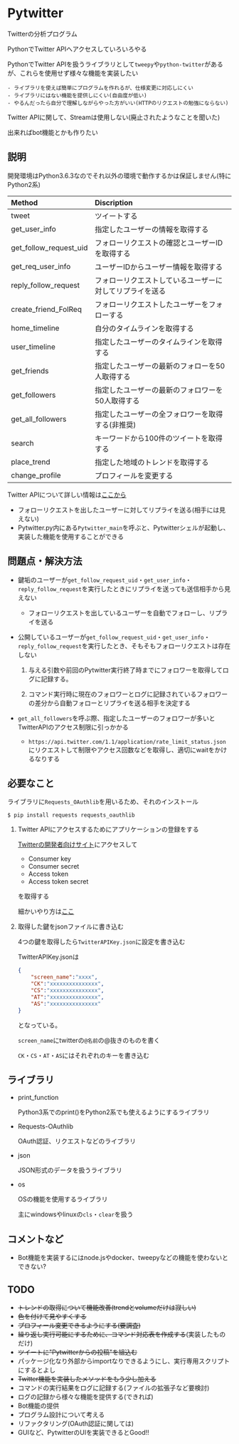 # Pytwitter
Twitterの分析プログラム

PythonでTwitter APIへアクセスしていろいろやる

PythonでTwitter APIを扱うライブラリとして`tweepy`や`python-twitter`があるが、これらを使用せず様々な機能を実装したい

	- ライブラリを使えば簡単にプログラムを作れるが、仕様変更に対応しにくい
	- ライブラリにはない機能を提供しにくい(自由度が低い)
	- やるんだったら自分で理解しながらやった方がいい(HTTPのリクエストの勉強にならない)

Twitter APIに関して、Streamは使用しない(廃止されたようなことを聞いた)

出来ればbot機能とかも作りたい

## 説明
開発環境はPython3.6.3なのでそれ以外の環境で動作するかは保証しません(特にPython2系)

| Method                 | Discription |
|:-----------------------|:------------|
| tweet                  | ツイートする |
| get_user_info          | 指定したユーザーの情報を取得する |
| get_follow_request_uid | フォローリクエストの確認とユーザーIDを取得する |
| get_req_user_info      | ユーザーIDからユーザー情報を取得する |
| reply_follow_request   | フォローリクエストしているユーザーに対してリプライを送る |
| create_friend_FolReq   | フォローリクエストしたユーザーをフォローする |
| home_timeline          | 自分のタイムラインを取得する |
| user_timeline          | 指定したユーザーのタイムラインを取得する |
| get_friends            | 指定したユーザーの最新のフォローを50人取得する |
| get_followers          | 指定したユーザーの最新のフォロワーを50人取得する |
| get_all_followers      | 指定したユーザーの全フォロワーを取得する(非推奨) |
| search                 | キーワードから100件のツイートを取得する |
| place_trend            | 指定した地域のトレンドを取得する |
| change_profile         | プロフィールを変更する |

Twitter APIについて詳しい情報は[ここから](https://developer.twitter.com/en.html "Twitter Developer Platform")

- フォローリクエストを出したユーザーに対してリプライを送る(相手には見えない)
- Pytwitter.py内にある`Pytwitter_main`を呼ぶと、Pytwitterシェルが起動し、実装した機能を使用することができる

## 問題点・解決方法
- 鍵垢のユーザーが`get_follow_request_uid`・`get_user_info`・`reply_follow_request`を実行したときにリプライを送っても送信相手から見えない

	- フォローリクエストを出しているユーザーを自動でフォローし、リプライを送る

- 公開しているユーザーが`get_follow_request_uid`・`get_user_info`・`reply_follow_request`を実行したとき、そもそもフォローリクエストは存在しない

	1. 与える引数や前回のPytwitter実行終了時までにフォロワーを取得してログに記録する。

	1. コマンド実行時に現在のフォロワーとログに記録されているフォロワーの差分から自動フォローとリプライを送る相手を決定する

- `get_all_followers`を呼ぶ際、指定したユーザーのフォロワーが多いとTwitterAPIのアクセス制限に引っかかる

	- `https://api.twitter.com/1.1/application/rate_limit_status.json`にリクエストして制限やアクセス回数などを取得し、適切にwaitをかけるなりする

## 必要なこと
ライブラリに`Requests_OAuthlib`を用いるため、それのインストール

`$ pip install requests requests_oauthlib`

1. Twitter APIにアクセスするためにアプリケーションの登録をする

	[Twitterの開発者向けサイト](https://apps.twitter.com/app/new)にアクセスして
	- Consumer key
	- Consumer secret
	- Access token
	- Access token secret

	を取得する

	細かいやり方は[ここ](http://website-planner.com/twitter%E3%82%A2%E3%83%97%E3%83%AA%E3%82%B1%E3%83%BC%E3%82%B7%E3%83%A7%E3%83%B3%E3%81%AE%E4%BD%9C%E6%88%90%EF%BC%88consumer-key%E3%80%81consumer-secret%E3%80%81access-token%E3%80%81access-token-secret/)

2. 取得した鍵をjsonファイルに書き込む

	4つの鍵を取得したら`TwitterAPIKey.json`に設定を書き込む

	TwitterAPIKey.jsonは
	```json
	{
		"screen_name":"xxxx",
		"CK":"xxxxxxxxxxxxxxx",
		"CS":"xxxxxxxxxxxxxxx",
		"AT":"xxxxxxxxxxxxxxx",
		"AS":"xxxxxxxxxxxxxxx"
	}

	```

	となっている。

	`screen_name`にtwitterの`@名前`の@抜きのものを書く

	`CK`・`CS`・`AT`・`AS`にはそれぞれのキーを書き込む

## ライブラリ
- print_function

	Python3系でのprint()をPython2系でも使えるようにするライブラリ
- Requests-OAuthlib

	OAuth認証、リクエストなどのライブラリ
- json

	JSON形式のデータを扱うライブラリ
- os

	OSの機能を使用するライブラリ

	主にwindowsやlinuxの`cls`・`clear`を扱う

## コメントなど
- Bot機能を実装するにはnode.jsやdocker、tweepyなどの機能を使わないとできない?

## TODO
- ~~トレンドの取得について機能改善(trendとvolumeだけは寂しい)~~
- ~~色を付けて見やすくする~~
- ~~プロフィール変更できるようにする(要調査)~~
- ~~繰り返し実行可能にするために、コマンド対応表を作成する~~(実装したものだけ)
- ~~ツイートに"Pytwitterからの投稿"を組込む~~
- パッケージ化なり外部からimportなりできるようにし、実行専用スクリプトにするとよし
- ~~Twitter機能を実装したメソッドをもう少し加える~~
- コマンドの実行結果をログに記録する(ファイルの拡張子など要検討)
- ログの記録から様々な機能を提供する(できれば)
- Bot機能の提供
- プログラム設計について考える
- リファクタリング(OAuth認証に関しては)
- GUIなど、PytwitterのUIを実装できるとGood!!
